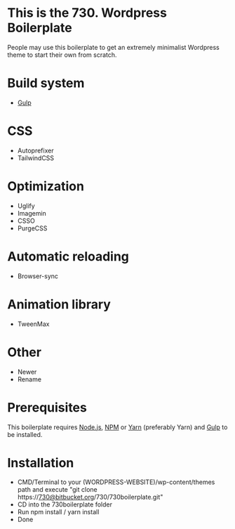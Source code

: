 # This is the 730. Wordpress Boilerplate
People may use this boilerplate to get an extremely minimalist Wordpress theme to start their own from scratch.

# Build system
* [Gulp](https://github.com/gulpjs/gulp)

# CSS
* Autoprefixer
* TailwindCSS

# Optimization
* Uglify
* Imagemin
* CSSO
* PurgeCSS

# Automatic reloading
* Browser-sync

# Animation library
* TweenMax

# Other
* Newer
* Rename

# Prerequisites
This boilerplate requires [Node.js](https://nodejs.org/en/), [NPM](https://www.npmjs.com/get-npm) or [Yarn](https://yarnpkg.com/en/docs/install#windows-stable) (preferably Yarn) and [Gulp](https://github.com/gulpjs/gulp) to be installed.

# Installation
* CMD/Terminal to your (WORDPRESS-WEBSITE)/wp-content/themes path and execute "git clone https://730@bitbucket.org/730/730boilerplate.git"
* CD into the 730boilerplate folder
* Run npm install / yarn install
* Done